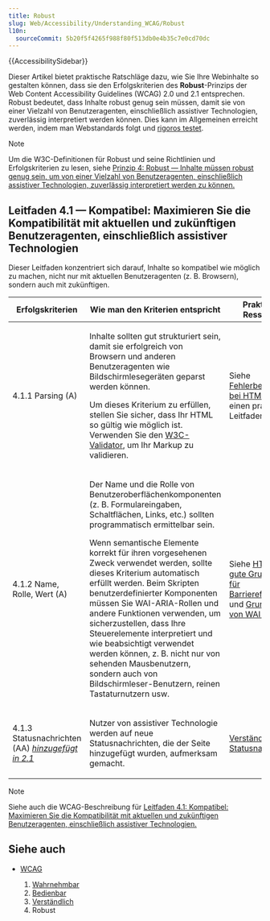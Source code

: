 ```yaml
---
title: Robust
slug: Web/Accessibility/Understanding_WCAG/Robust
l10n:
  sourceCommit: 5b20f5f4265f988f80f513db0e4b35c7e0cd70dc
---
```


{{AccessibilitySidebar}}

Dieser Artikel bietet praktische Ratschläge dazu, wie Sie Ihre Webinhalte so gestalten können, dass sie den Erfolgskriterien des **Robust**-Prinzips der Web Content Accessibility Guidelines (WCAG) 2.0 und 2.1 entsprechen. Robust bedeutet, dass Inhalte robust genug sein müssen, damit sie von einer Vielzahl von Benutzeragenten, einschließlich assistiver Technologien, zuverlässig interpretiert werden können. Dies kann im Allgemeinen erreicht werden, indem man Webstandards folgt und [rigoros testet](/de/docs/Learn_web_development/Extensions/Testing).

> [!NOTE]
> Um die W3C-Definitionen für Robust und seine Richtlinien und Erfolgskriterien zu lesen, siehe [Prinzip 4: Robust — Inhalte müssen robust genug sein, um von einer Vielzahl von Benutzeragenten, einschließlich assistiver Technologien, zuverlässig interpretiert werden zu können.](https://www.w3.org/TR/WCAG21/#robust)

## Leitfaden 4.1 — Kompatibel: Maximieren Sie die Kompatibilität mit aktuellen und zukünftigen Benutzeragenten, einschließlich assistiver Technologien

Dieser Leitfaden konzentriert sich darauf, Inhalte so kompatibel wie möglich zu machen, nicht nur mit aktuellen Benutzeragenten (z. B. Browsern), sondern auch mit zukünftigen.

<table class="standard-table">
  <thead>
    <tr>
      <th scope="col">Erfolgskriterien</th>
      <th scope="col">Wie man den Kriterien entspricht</th>
      <th scope="col">Praktische Ressource</th>
    </tr>
  </thead>
  <tbody>
    <tr>
      <td>4.1.1 Parsing (A)</td>
      <td>
        <p>
          Inhalte sollten gut strukturiert sein, damit sie erfolgreich von
          Browsern und anderen Benutzeragenten wie Bildschirmlesegeräten geparst werden können.
        </p>
        <p>
          Um dieses Kriterium zu erfüllen, stellen Sie sicher, dass Ihr HTML so
          gültig wie möglich ist. Verwenden Sie den
          <a href="https://validator.w3.org/">W3C-Validator</a>, um Ihr
          Markup zu validieren.
        </p>
      </td>
      <td>
        Siehe
        <a href="/de/docs/Learn_web_development/Core/Structuring_content/Debugging_HTML"
          >Fehlerbehebung bei HTML</a
        >
        für einen praktischen Leitfaden.
      </td>
    </tr>
    <tr>
      <td>4.1.2 Name, Rolle, Wert (A)</td>
      <td>
        <p>
          Der Name und die Rolle von Benutzeroberflächenkomponenten (z. B. Formulareingaben,
          Schaltflächen, Links, etc.) sollten programmatisch ermittelbar sein.
        </p>
        <p>
          Wenn semantische Elemente korrekt für ihren vorgesehenen Zweck verwendet werden,
          sollte dieses Kriterium automatisch erfüllt werden. Beim Skripten benutzerdefinierter
          Komponenten müssen Sie WAI-ARIA-Rollen und andere Funktionen verwenden, um sicherzustellen, dass Ihre Steuerelemente interpretiert und wie beabsichtigt verwendet werden können, z. B. nicht nur von sehenden Mausbenutzern, sondern auch von
          Bildschirmleser-Benutzern, reinen Tastaturnutzern usw.
        </p>
      </td>
      <td>
        Siehe
        <a href="/de/docs/Learn_web_development/Core/Accessibility/HTML"
          >HTML: Eine gute Grundlage für Barrierefreiheit</a
        >
        und
        <a href="/de/docs/Learn_web_development/Core/Accessibility/WAI-ARIA_basics"
          >Grundlagen von WAI-ARIA</a
        >.
      </td>
    </tr>
    <tr>
      <td>
        4.1.3 Statusnachrichten (AA) <em
          ><a
            href="https://www.w3.org/TR/WCAG21/#new-features-in-wcag-2-1"
            rel="noopener"
            >hinzugefügt in 2.1</a
          ></em
        >
      </td>
      <td>
        <p>
          Nutzer von assistiver Technologie werden auf neue Statusnachrichten,
          die der Seite hinzugefügt wurden, aufmerksam gemacht.
        </p>
      </td>
      <td>
        <a
          href="https://www.w3.org/WAI/WCAG21/Understanding/status-messages.html"
          >Verständnis von Statusnachrichten</a
        >
      </td>
    </tr>
  </tbody>
</table>

> [!NOTE]
> Siehe auch die WCAG-Beschreibung für [Leitfaden 4.1: Kompatibel: Maximieren Sie die Kompatibilität mit aktuellen und zukünftigen Benutzeragenten, einschließlich assistiver Technologien.](https://www.w3.org/TR/WCAG21/#compatible)

## Siehe auch

- [WCAG](/de/docs/Web/Accessibility/Understanding_WCAG)

  1. [Wahrnehmbar](/de/docs/Web/Accessibility/Understanding_WCAG/Perceivable)
  2. [Bedienbar](/de/docs/Web/Accessibility/Understanding_WCAG/Operable)
  3. [Verständlich](/de/docs/Web/Accessibility/Understanding_WCAG/Understandable)
  4. Robust
